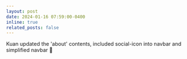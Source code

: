 ```yaml
---
layout: post
date: 2024-01-16 07:59:00-0400
inline: true
related_posts: false
---
```


Kuan updated the 'about' contents, included social-icon into navbar and simplified navbar :ghost:

